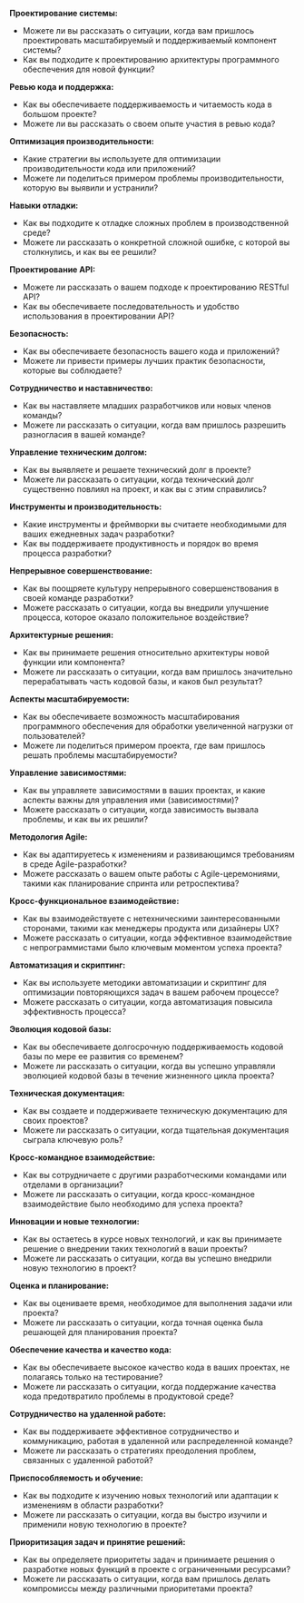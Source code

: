 **Проектирование системы:**
- Можете ли вы рассказать о ситуации, когда вам пришлось проектировать масштабируемый и поддерживаемый компонент системы?
- Как вы подходите к проектированию архитектуры программного обеспечения для новой функции?

**Ревью кода и поддержка:**
- Как вы обеспечиваете поддерживаемость и читаемость кода в большом проекте?
- Можете ли вы рассказать о своем опыте участия в ревью кода?

**Оптимизация производительности:**
- Какие стратегии вы используете для оптимизации производительности кода или приложений?
- Можете ли поделиться примером проблемы производительности, которую вы выявили и устранили?

**Навыки отладки:**
- Как вы подходите к отладке сложных проблем в производственной среде?
- Можете ли рассказать о конкретной сложной ошибке, с которой вы столкнулись, и как вы ее решили?

**Проектирование API:**
- Можете ли рассказать о вашем подходе к проектированию RESTful API?
- Как вы обеспечиваете последовательность и удобство использования в проектировании API?

**Безопасность:**
- Как вы обеспечиваете безопасность вашего кода и приложений?
- Можете ли привести примеры лучших практик безопасности, которые вы соблюдаете?

**Сотрудничество и наставничество:**
- Как вы наставляете младших разработчиков или новых членов команды?
- Можете ли рассказать о ситуации, когда вам пришлось разрешить разногласия в вашей команде?

**Управление техническим долгом:**
- Как вы выявляете и решаете технический долг в проекте?
- Можете ли рассказать о ситуации, когда технический долг существенно повлиял на проект, и как вы с этим справились?

**Инструменты и производительность:**
- Какие инструменты и фреймворки вы считаете необходимыми для ваших ежедневных задач разработки?
- Как вы поддерживаете продуктивность и порядок во время процесса разработки?

**Непрерывное совершенствование:**
- Как вы поощряете культуру непрерывного совершенствования в своей команде разработки?
- Можете рассказать о ситуации, когда вы внедрили улучшение процесса, которое оказало положительное воздействие?

**Архитектурные решения:**
- Как вы принимаете решения относительно архитектуры новой функции или компонента?
- Можете ли рассказать о ситуации, когда вам пришлось значительно перерабатывать часть кодовой базы, и каков был результат?

**Аспекты масштабируемости:**
- Как вы обеспечиваете возможность масштабирования программного обеспечения для обработки увеличенной нагрузки от пользователей?
- Можете ли поделиться примером проекта, где вам пришлось решать проблемы масштабируемости?

**Управление зависимостями:**
- Как вы управляете зависимостями в ваших проектах, и какие аспекты важны для управления ими (зависимостями)?
- Можете рассказать о ситуации, когда зависимость вызвала проблемы, и как вы их решили?

**Методология Agile:**
- Как вы адаптируетесь к изменениям и развивающимся требованиям в среде Agile-разработки?
- Можете рассказать о вашем опыте работы с Agile-церемониями, такими как планирование спринта или ретроспектива?

**Кросс-функциональное взаимодействие:**
- Как вы взаимодействуете с нетехническими заинтересованными сторонами, такими как менеджеры продукта или дизайнеры UX?
- Можете рассказать о ситуации, когда эффективное взаимодействие с непрограммистами было ключевым моментом успеха проекта?

**Автоматизация и скриптинг:**
- Как вы используете методики автоматизации и скриптинг для оптимизации повторяющихся задач в вашем рабочем процессе?
- Можете рассказать о ситуации, когда автоматизация повысила эффективность процесса?

**Эволюция кодовой базы:**
- Как вы обеспечиваете долгосрочную поддерживаемость кодовой базы по мере ее развития со временем?
- Можете ли рассказать о ситуации, когда вы успешно управляли эволюцией кодовой базы в течение жизненного цикла проекта?

**Техническая документация:**
- Как вы создаете и поддерживаете техническую документацию для своих проектов?
- Можете ли рассказать о ситуации, когда тщательная документация сыграла ключевую роль?

**Кросс-командное взаимодействие:**
- Как вы сотрудничаете с другими разработческими командами или отделами в организации?
- Можете ли рассказать о ситуации, когда кросс-командное взаимодействие было необходимо для успеха проекта?

**Инновации и новые технологии:**
- Как вы остаетесь в курсе новых технологий, и как вы принимаете решение о внедрении таких технологий в ваши проекты?
- Можете ли рассказать о ситуации, когда вы успешно внедрили новую технологию в проект?

**Оценка и планирование:**
- Как вы оцениваете время, необходимое для выполнения задачи или проекта?
- Можете ли рассказать о ситуации, когда точная оценка была решающей для планирования проекта?

**Обеспечение качества и качество кода:**
- Как вы обеспечиваете высокое качество кода в ваших проектах, не полагаясь только на тестирование?
- Можете ли рассказать о ситуации, когда поддержание качества кода предотвратило проблемы в продуктовой среде?

**Сотрудничество на удаленной работе:**
- Как вы поддерживаете эффективное сотрудничество и коммуникацию, работая в удаленной или распределенной команде?
- Можете ли рассказать о стратегиях преодоления проблем, связанных с удаленной работой?

**Приспособляемость и обучение:**
- Как вы подходите к изучению новых технологий или адаптации к изменениям в области разработки?
- Можете ли рассказать о ситуации, когда вы быстро изучили и применили новую технологию в проекте?

**Приоритизация задач и принятие решений:**
- Как вы определяете приоритеты задач и принимаете решения о разработке новых функций в проекте с ограниченными ресурсами?
- Можете ли рассказать о ситуации, когда вам пришлось делать компромиссы между различными приоритетами проекта?